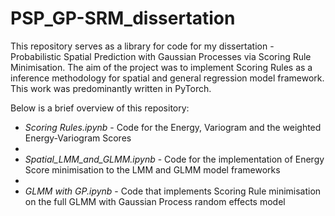 # PSP_GP-SRM_dissertation


This repository serves as a library for code for my dissertation - Probabilistic Spatial Prediction with Gaussian Processes via Scoring Rule Minimisation.
The aim of the project was to implement Scoring Rules as a inference methodology for spatial and general regression model framework. This work was predominantly written in PyTorch.


  Below is a brief overview of this repository:
  - _Scoring Rules.ipynb_ - Code for the Energy, Variogram and the weighted Energy-Variogram Scores
  - 
  - _Spatial_LMM_and_GLMM.ipynb_ - Code for the implementation of Energy Score minimisation to the LMM and GLMM model frameworks
  - 
  - _GLMM with GP.ipynb_ - Code that implements Scoring Rule minimisation on the full GLMM with Gaussian Process random effects model

